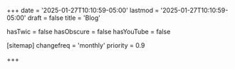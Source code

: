 +++
date = '2025-01-27T10:10:59-05:00'
lastmod = '2025-01-27T10:10:59-05:00'
draft = false
title = 'Blog'

hasTwic = false
hasObscure = false
hasYouTube = false

[sitemap]
  changefreq = 'monthly'
  priority = 0.9

+++
